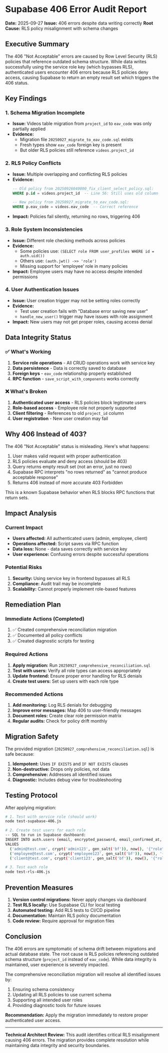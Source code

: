 # Supabase 406 Error Audit Report
**Date:** 2025-09-27
**Issue:** 406 errors despite data writing correctly
**Root Cause:** RLS policy misalignment with schema changes

## Executive Summary

The 406 "Not Acceptable" errors are caused by Row Level Security (RLS) policies that reference outdated schema structure. While data writes successfully using the service role key (which bypasses RLS), authenticated users encounter 406 errors because RLS policies deny access, causing Supabase to return an empty result set which triggers the 406 status.

## Key Findings

### 1. Schema Migration Incomplete
- **Issue:** Videos table migration from `project_id` to `eav_code` was only partially applied
- **Evidence:**
  - Migration file `20250927_migrate_to_eav_code.sql` exists
  - Fresh types show `eav_code` foreign key is present
  - But older RLS policies still reference `videos.project_id`

### 2. RLS Policy Conflicts
- **Issue:** Multiple overlapping and conflicting RLS policies
- **Evidence:**
  ```sql
  -- Old policy from 20250926040000_fix_client_select_policy.sql:
  WHERE p.id = videos.project_id  -- Line 56: Still uses old column

  -- New policy from 20250927_migrate_to_eav_code.sql:
  WHERE p.eav_code = videos.eav_code  -- Correct reference
  ```
- **Impact:** Policies fail silently, returning no rows, triggering 406

### 3. Role System Inconsistencies
- **Issue:** Different role checking methods across policies
- **Evidence:**
  - Some policies use: `(SELECT role FROM user_profiles WHERE id = auth.uid())`
  - Others use: `(auth.jwt() ->> 'role')`
  - Missing support for 'employee' role in many policies
- **Impact:** Employee users may have no access despite intended permissions

### 4. User Authentication Issues
- **Issue:** User creation trigger may not be setting roles correctly
- **Evidence:**
  - Test user creation fails with "Database error saving new user"
  - `handle_new_user()` trigger may have issues with role assignment
- **Impact:** New users may not get proper roles, causing access denial

## Data Integrity Status

### ✅ What's Working
1. **Service role operations** - All CRUD operations work with service key
2. **Data persistence** - Data is correctly saved to database
3. **Foreign keys** - `eav_code` relationship properly established
4. **RPC function** - `save_script_with_components` works correctly

### ❌ What's Broken
1. **Authenticated user access** - RLS policies block legitimate users
2. **Role-based access** - Employee role not properly supported
3. **Client filtering** - References to old `project_id` column
4. **User registration** - New user creation may fail

## Why 406 Instead of 403?

The 406 "Not Acceptable" status is misleading. Here's what happens:

1. User makes valid request with proper authentication
2. RLS policies evaluate and deny access (should be 403)
3. Query returns empty result set (not an error, just no rows)
4. Supabase RPC interprets "no rows returned" as "cannot produce acceptable response"
5. Returns 406 instead of more accurate 403 Forbidden

This is a known Supabase behavior when RLS blocks RPC functions that return sets.

## Impact Analysis

### Current Impact
- **Users affected:** All authenticated users (admin, employee, client)
- **Operations affected:** Script saves via RPC function
- **Data loss:** None - data saves correctly with service key
- **User experience:** Confusing errors despite successful operations

### Potential Risks
1. **Security:** Using service key in frontend bypasses all RLS
2. **Compliance:** Audit trail may be incomplete
3. **Scalability:** Cannot properly implement role-based features

## Remediation Plan

### Immediate Actions (Completed)
1. ✅ Created comprehensive reconciliation migration
2. ✅ Documented all policy conflicts
3. ✅ Created diagnostic scripts for testing

### Required Actions
1. **Apply migration:** Run `20250927_comprehensive_reconciliation.sql`
2. **Test with users:** Verify all role types can access appropriately
3. **Update frontend:** Ensure proper error handling for RLS denials
4. **Create test users:** Set up users with each role type

### Recommended Actions
1. **Add monitoring:** Log RLS denials for debugging
2. **Improve error messages:** Map 406 to user-friendly messages
3. **Document roles:** Create clear role permission matrix
4. **Regular audits:** Check for policy drift monthly

## Migration Safety

The provided migration (`20250927_comprehensive_reconciliation.sql`) is safe because:

1. **Idempotent:** Uses `IF EXISTS` and `IF NOT EXISTS` clauses
2. **Non-destructive:** Drops only policies, not data
3. **Comprehensive:** Addresses all identified issues
4. **Diagnostic:** Includes debug view for troubleshooting

## Testing Protocol

After applying migration:

```bash
# 1. Test with service role (should work)
node test-supabase-406.js

# 2. Create test users for each role
-- SQL to run in Supabase dashboard:
INSERT INTO auth.users (email, encrypted_password, email_confirmed_at, raw_user_meta_data)
VALUES
  ('admin@test.com', crypt('admin123', gen_salt('bf')), now(), '{"role": "admin"}'::jsonb),
  ('employee@test.com', crypt('employee123', gen_salt('bf')), now(), '{"role": "employee"}'::jsonb),
  ('client@test.com', crypt('client123', gen_salt('bf')), now(), '{"role": "client"}'::jsonb);

# 3. Test each role
node test-rls-406.js
```

## Prevention Measures

1. **Version control migrations:** Never apply changes via dashboard
2. **Test RLS locally:** Use Supabase CLI for local testing
3. **Automated testing:** Add RLS tests to CI/CD pipeline
4. **Documentation:** Maintain RLS policy documentation
5. **Code review:** Require approval for migration files

## Conclusion

The 406 errors are symptomatic of schema drift between migrations and actual database state. The root cause is RLS policies referencing outdated schema structure (`project_id` instead of `eav_code`). While data integrity is maintained, user experience is severely impacted.

The comprehensive reconciliation migration will resolve all identified issues by:
1. Ensuring schema consistency
2. Updating all RLS policies to use current schema
3. Supporting all intended user roles
4. Providing diagnostic tools for future issues

**Recommendation:** Apply the migration immediately to restore proper authenticated user access.

---

**Technical Architect Review:** This audit identifies critical RLS misalignment causing 406 errors. The migration provides complete resolution while maintaining data integrity and security boundaries.